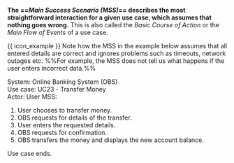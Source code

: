 <link rel="stylesheet" href="{{baseUrl}}/css/common.css">

**The ==_Main Success Scenario (MSS)_== describes the most straightforward interaction for a given use case, which assumes that nothing goes wrong.** This is also called the _Basic Course of Action_ or the _Main Flow of Events_ of a use case. 

<box>

{{ icon_example }} Note how the MSS in the example below assumes that all entered details are correct and ignores problems such as timeouts, network outages etc. %%For example, the MSS does not tell us what happens if the user enters incorrect data.%%

<div class="text-monospace">

System: Online Banking System (OBS)<br>
Use case: UC23 - Transfer Money<br>
Actor: User
MSS:
1. User chooses to transfer money.
1. OBS requests for details of the transfer.
1. User enters the requested details.
1. OBS requests for confirmation.
1. OBS transfers the money and displays the new account balance.

Use case ends.
</div>


</box>
